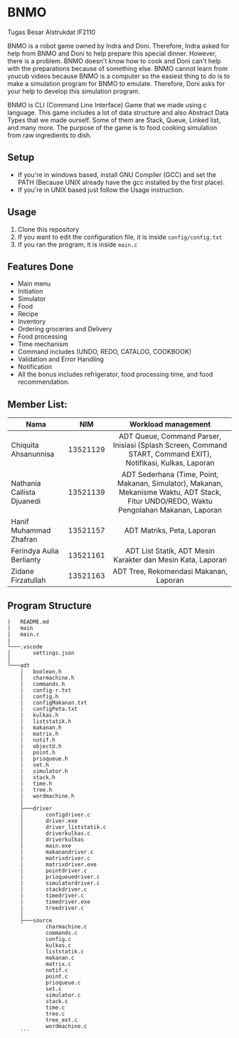 # BNMO

Tugas Besar Alstrukdat IF2110

BNMO is a robot game owned by Indra and Doni. Therefore, Indra asked for help from BNMO and Doni to help prepare this special dinner. However, there is a problem. BNMO doesn't know how to cook and Doni can't help with the preparations because of something else. BNMO cannot learn from youcub videos because BNMO is a computer so the easiest thing to do is to make a simulation program for BNMO to emulate. Therefore, Doni asks for your help to develop this simulation program.

BNMO is CLI (Command Line Interface) Game that we made using c language. This game includes a lot of data structure and also Abstract Data Types that we made ourself. Some of them are Stack, Queue, Linked list, and many more. The purpose of the game is to food cooking simulation from raw ingredients to dish.

## Setup

- If you're in windows based, install GNU Compiler (GCC) and set the PATH (Because UNIX already have the gcc installed by the first place).
- If you're in UNIX based just follow the Usage instruction.

## Usage

1. Clone this repository
2. If you want to edit the configuration file, it is inside `config/config.txt`
3. If you ran the program, it is inside `main.c`

## Features Done

- Main menu
- Initiation
- Simulator
- Food
- Recipe
- Inventory
- Ordering groceries and Delivery
- Food processing
- Time mechanism
- Command includes (UNDO, REDO, CATALOG, COOKBOOK)
- Validation and Error Handling
- Notification
- All the bonus includes refrigerator, food processing time, and food recommendation.

## Member List:

| Nama                           |   NIM    |                                                   Workload management                                                   |
| ------------------------------ | :------: | :---------------------------------------------------------------------------------------------------------------------: |
| Chiquita Ahsanunnisa       | 13521129 |                                     ADT Queue, Command Parser, Inisiasi (Splash Screen, Command START, Command EXIT), Notifikasi, Kulkas, Laporan                                   |
| Nathania Callista Djuanedi | 13521139 |                                     ADT Sederhana (Time, Point, Makanan, Simulator), Makanan, Mekanisme Waktu, ADT Stack, Fitur UNDO/REDO, Waktu Pengolahan Makanan, Laporan         |
| Hanif Muhammad Zhafran     | 13521157 |                                     ADT Matriks, Peta, Laporan                                                   |
| Ferindya Aulia Berlianty   | 13521161 |                                     ADT List Statik, ADT Mesin Karakter dan Mesin Kata, Laporan                  |
| Zidane Firzatullah         | 13521163 |                                     ADT Tree, Rekomendasi Makanan, Laporan                                       | 

## Program Structure

```
|   README.md
|   main
|   main.c
|
└───.vscode
│       settings.json
│
└───adt
    │   boolean.h
    │   charmachine.h
    |   commands.h
    |   config-r.txt
    |   config.h
    |   configMakanan.txt
    |   configPeta.txt
    |   kulkas.h
    |   liststatik.h
    |   makanan.h
    |   matrix.h
    |   notif.h
    |   objectU.h
    |   point.h
    |   prioqueue.h
    |   set.h
    |   simulator.h
    |   stack.h
    |   time.h
    |   tree.h
    |   wordmachine.h
    │
    ├───driver
    │       configdriver.c
    │       driver.exe
    │       driver_liststatik.c
    │       driverkulkas.c
    │       driverkulkas
    |       main.exe
    |       makanandriver.c
    |       matrixdriver.c
    |       matrixdriver.exe
    |       pointdriver.c
    |       prioqueuedriver.c
    |       simulatordriver.c
    |       stackdriver.c
    |       timedriver.c
    |       timedriver.exe
    |       treedriver.c
    │
    ├───source
            charmachine.c
            commands.c
            config.c
            kulkas.c
            liststatik.c
            makanan.c
            matrix.c
            notif.c
            point.c
            prioqueue.c
            set.c
            simulator.c
            stack.c
            time.c
            tree.c
            tree_ext.c
            wordmachine.c
    ```
